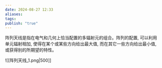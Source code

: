 ```yaml
---
date: 2024-08-27 12:33
aliases: 
tags: 
publish: "true"
---
```

阵列天线是指在电气和几何上恰当配置的多辐射元的组合。阵列的配置, 可以利用单元辐射相加, 使得在某个或某些方向给出最大值, 而在其它一些方向给出最小值, 或获得别的所期望的特性。

![[阵列天线_1.png|500]]

